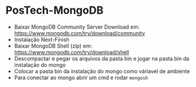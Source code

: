 # PosTech-MongoDB

- Baixar MongoDB Community Server Download em: https://www.mongodb.com/try/download/community
- Instalação Next-Finish
- Baixar MongoDB Shell (zip) em: https://www.mongodb.com/try/download/shell
- Descompactar e pegar os arquivos da pasta bin e jogar na pasta bin da instalação do mongo
- Colocar a pasta bin da instalação do mongo como váriavel de ambiente
- Para conectar ao mongo abrir um cmd e rodar ```mongosh```
